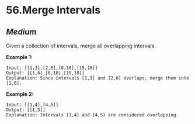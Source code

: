 56.Merge Intervals
==========

*Medium*
----------

Given a collection of intervals, merge all overlapping intervals.

**Example 1:**

    Input: [[1,3],[2,6],[8,10],[15,18]]
    Output: [[1,6],[8,10],[15,18]]
    Explanation: Since intervals [1,3] and [2,6] overlaps, merge them into [1,6].

**Example 2:**

    Input: [[1,4],[4,5]]
    Output: [[1,5]]
    Explanation: Intervals [1,4] and [4,5] are considered overlapping.
